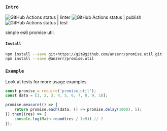 
### `Intro`
![GitHub Actions status | linter](https://github.com/anzerr/promise.util/workflows/linter/badge.svg)
![GitHub Actions status | publish](https://github.com/anzerr/promise.util/workflows/publish/badge.svg)
![GitHub Actions status | test](https://github.com/anzerr/promise.util/workflows/test/badge.svg)

simple es6 promise util.

#### `Install`
``` bash
npm install --save git+https://git@github.com/anzerr/promise.util.git
npm install --save @anzerr/promise.util
```

### `Example`
Look at tests for more usage examples
``` javascript
const promise = require('promise.util');
const data = [1, 2, 3, 4, 5, 6, 7, 8, 9, 10];

promise.measure(() => {
	return promise.each(data, () => promise.delay(1000), 5);
}).then((res) => {
	console.log(Math.round(res / 1e9)) // 2
});
```